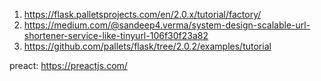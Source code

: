 1. https://flask.palletsprojects.com/en/2.0.x/tutorial/factory/
2. https://medium.com/@sandeep4.verma/system-design-scalable-url-shortener-service-like-tinyurl-106f30f23a82
3. https://github.com/pallets/flask/tree/2.0.2/examples/tutorial


preact: https://preactjs.com/
